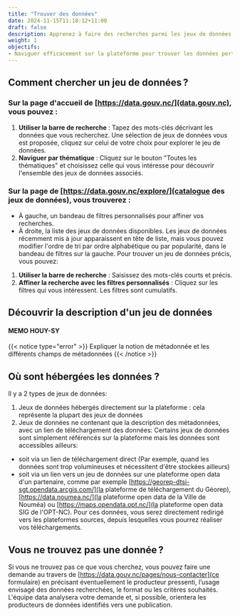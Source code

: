 ```yaml
---
title: "Trouver des données"
date: 2024-11-15T11:18:12+11:00
draft: false
description: Apprenez à faire des recherches parmi les jeux de données disponibles sur la plateforme."
weight: 1
objectifs:
- Naviguer efficacement sur la plateforme pour trouver les données pertinentes.
---
```


## Comment chercher un jeu de données ?

### Sur la page d'accueil de **[https://data.gouv.nc/](data.gouv.nc)**, vous pouvez :
1. **Utiliser la barre de recherche** : Tapez des mots-clés décrivant les données que vous recherchez. Une sélection de jeux de données vous est proposée, cliquez sur celui de votre choix pour explorer le jeu de données. 
2. **Naviguer par thématique** : Cliquez sur le bouton "Toutes les thématiques" et choisissez celle qui vous intéresse pour découvrir l'ensemble des jeux de données associés.

### Sur la page de **[https://data.gouv.nc/explore/](catalogue des jeux de données)**, vous trouverez :
- À gauche, un bandeau de filtres personnalisés pour affiner vos recherches.
- À droite, la liste des jeux de données disponibles.
Les jeux de données récemment mis à jour apparaissent en tête de liste, mais vous pouvez modifier l'ordre de tri par ordre alphabétique ou par popularité, dans le bandeau de filtres sur la gauche.
Pour trouver un jeu de données précis, vous pouvez:
1. **Utiliser la barre de recherche** : Saisissez des mots-clés courts et précis.
2. **Affiner la recherche avec les filtres personnalisés** : Cliquez sur les filtres qui vous intéressent. Les filtres sont cumulatifs. 

## Découvrir la description d'un jeu de données
#### MEMO HOUY-SY
{{< notice type="error" >}}
Expliquer la notion de métadonnée et les différents champs de métadonnées
{{< /notice >}}

## Où sont hébergées les données ?
Il y a 2 types de jeux de données:
1. Jeux de données hébergés directement sur la plateforme : cela représente la plupart des jeux de données
2. Jeux de données ne contenant que la description des métadonnées, avec un lien de téléchargement des données: 
Certains jeux de données sont simplement référencés sur la plateforme mais les données sont accessibles ailleurs:
- soit via un lien de téléchargement direct (Par exemple, quand les données sont trop volumineuses et nécessitent d'être stockées ailleurs)
- soit via un lien vers un jeu de données sur une plateforme open data d'un partenaire, comme par exemple [https://georep-dtsi-sgt.opendata.arcgis.com/](la plateforme de téléchargement du Géorep), [https://data.noumea.nc/](la plateforme open data de la Ville de Nouméa) ou [https://maps.opendata.opt.nc/](la plateforme open data SIG de l'OPT-NC). Pour ces données, vous serez directement redirigé vers les plateformes sources, depuis lesquelles vous pourrez réaliser vos téléchargements.

## Vous ne trouvez pas une donnée ?

Si vous ne trouvez pas ce que vous cherchez, vous pouvez faire une demande au travers de [https://data.gouv.nc/pages/nous-contacter](ce formulaire)
en précisant éventuellement le producteur pressenti, l’usage envisagé des données recherchées, le format ou les critères souhaités.
L'équipe data analysera votre demande et, si possible, orientera les producteurs de données identifiés vers une publication.